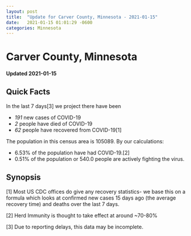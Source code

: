 ```yaml
---
layout: post
title:  "Update for Carver County, Minnesota - 2021-01-15"
date:   2021-01-15 01:01:29 -0600
categories: Minnesota
---
```


# Carver County, Minnesota
#### Updated 2021-01-15

## Quick Facts

In the last 7 days[3] we project there have been
- *191* new cases of COVID-19
- *2* people have died of COVID-19
- *62* people have recovered from COVID-19[1]

The population in this census area is 105089. By our calculations:
- 6.53% of the population have had COVID-19.[2]
- 0.51% of the population or 540.0 people are actively fighting the virus.

## Synopsis




[1] Most US CDC offices do give any recovery statistics- we base this on a formula which looks at confirmed new cases
15 days ago (the average recovery time) and deaths over the last 7 days.

[2] Herd Immunity is thought to take effect at around ~70-80%

[3] Due to reporting delays, this data may be incomplete.
 
    